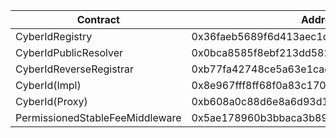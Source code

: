 | Contract                        | Address                                    |
| ------------------------------- | ------------------------------------------ |
| CyberIdRegistry                 | 0x36faeb5689f6d413aec1cb6bb7858fc4f0692d60 |
| CyberIdPublicResolver           | 0x0bca8585f8ebf213dd5828ec9b938d093a44394c |
| CyberIdReverseRegistrar         | 0xb77fa42748ce5a63e1cadf4429b460de9bb10355 |
| CyberId(Impl)                   | 0x8e967fff8ff68f0a83c170f547c5fa1459a09671 |
| CyberId(Proxy)                  | 0xb608a0c88d6e8a6d93d1be57eb08854ba324ef76 |
| PermissionedStableFeeMiddleware | 0x5ae178960b3bbaca3b8924f2eda1fee1b76aa043 |
